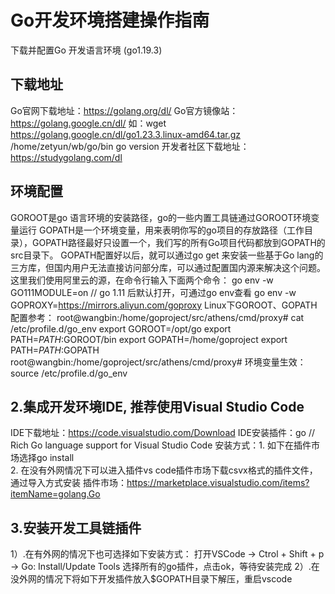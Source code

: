 # Go开发环境搭建操作指南
下载并配置Go 开发语言环境 (go1.19.3)
## 下载地址
Go官网下载地址：https://golang.org/dl/
Go官方镜像站：https://golang.google.cn/dl/
如：wget https://golang.google.cn/dl/go1.23.3.linux-amd64.tar.gz
/home/zetyun/wb/go/bin
go version
开发者社区下载地址：https://studygolang.com/dl



## 环境配置
GOROOT是go 语言环境的安装路径，go的一些内置工具链通过GOROOT环境变量运行
GOPATH是一个环境变量，用来表明你写的go项目的存放路径（工作目录），GOPATH路径最好只设置一个，我们写的所有Go项目代码都放到GOPATH的src目录下。
GOPATH配置好以后，就可以通过go get 来安装一些基于Go lang的三方库，但国内用户无法直接访问部分库，可以通过配置国内源来解决这个问题。这里我们使用阿里云的源，在命令行输入下面两个命令：
go env -w GO111MODULE=on   // go 1.11 后默认打开，可通过go env查看
go env -w GOPROXY=https://mirrors.aliyun.com/goproxy
Linux下GOROOT、GOPATH配置参考：
root@wangbin:/home/goproject/src/athens/cmd/proxy# cat /etc/profile.d/go_env
export GOROOT=/opt/go
export PATH=$PATH:$GOROOT/bin
export GOPATH=/home/goproject
export PATH=$PATH:$GOPATH
root@wangbin:/home/goproject/src/athens/cmd/proxy#
环境变量生效： 
source /etc/profile.d/go_env

## 2.集成开发环境IDE, 推荐使用Visual Studio Code
   IDE下载地址：https://code.visualstudio.com/Download
   IDE安装插件：go   // Rich Go language support for Visual Studio Code
   安装方式：1. 如下在插件市场选择go install          
2. 在没有外网情况下可以进入插件vs code插件市场下载csvx格式的插件文件，通过导入方式安装
   插件市场：https://marketplace.visualstudio.com/items?itemName=golang.Go

## 3.安装开发工具链插件
1）.在有外网的情况下也可选择如下安装方式：
打开VSCode  ->  Ctrol + Shift + p  ->  Go: Install/Update Tools
选择所有的go插件，点击ok，等待安装完成
  2）.在没外网的情况下将如下开发插件放入$GOPATH目录下解压，重启vscode
